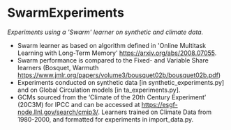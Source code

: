 # SwarmExperiments
*Experiments using a 'Swarm' learner on synthetic and climate data.*

- Swarm learner as based on algorithm defined in 'Online Multitask Learning with Long-Term Memory' https://arxiv.org/abs/2008.07055.
- Swarm performance is compared to the Fixed- and Variable Share learners (Bosquet, Warmuth https://www.jmlr.org/papers/volume3/bousquet02b/bousquet02b.pdf)
- Experiments conducted on synthetic data \[in synthetic_experiments.py\] and on Global Circulation models \[in ta_experiments.py\]. 
- GCMs sourced from the ‘Climate of the 20th Century Experiment’ (20C3M) for IPCC and can be accessed at https://esgf-node.llnl.gov/search/cmip3/. Learners trained on Climate Data from 1980-2000, and formatted for experiments in import_data.py. 

